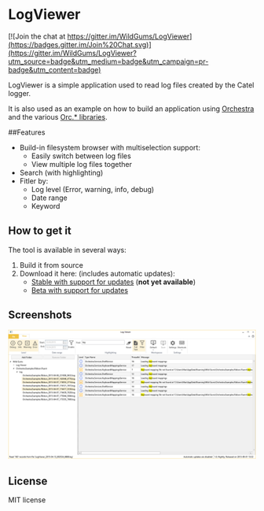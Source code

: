 LogViewer
===========

[![Join the chat at https://gitter.im/WildGums/LogViewer](https://badges.gitter.im/Join%20Chat.svg)](https://gitter.im/WildGums/LogViewer?utm_source=badge&utm_medium=badge&utm_campaign=pr-badge&utm_content=badge)

LogViewer is a simple application used to read log files created by the Catel logger.

It is also used as an example on how to build an application using [Orchestra](https://github.com/WildGums/Orchestra) and the various [Orc.* libraries](https://github.com/WildGums).

##Features

* Build-in filesystem browser with multiselection support:
    - Easily switch between log files
    - View multiple log files together
* Search (with highlighting)
* Fitler by:
     - Log level (Error, warning, info, debug)
     - Date range
     - Keyword

## How to get it

The tool is available in several ways:

1. Build it from source
2. Download it here: (includes automatic updates):
   - [Stable with support for updates](http://downloads.sesolutions.net.au/logviewer/stable/logviewer.exe) (**not yet available**)
   - [Beta with support for updates](http://downloads.sesolutions.net.au/logviewer/beta/logviewer.exe)

## Screenshots

![LogViewer 01](doc/images/LogViewer_01.png)


## License

MIT license
